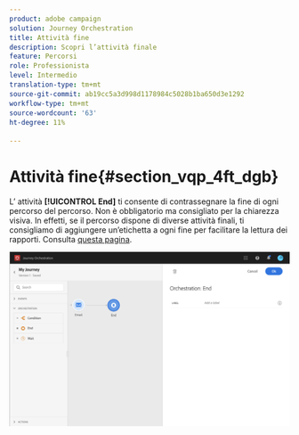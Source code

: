 ```yaml
---
product: adobe campaign
solution: Journey Orchestration
title: Attività fine
description: Scopri l’attività finale
feature: Percorsi
role: Professionista
level: Intermedio
translation-type: tm+mt
source-git-commit: ab19cc5a3d998d1178984c5028b1ba650d3e1292
workflow-type: tm+mt
source-wordcount: '63'
ht-degree: 11%

---
```



# Attività fine{#section_vqp_4ft_dgb}

L’ attività **[!UICONTROL End]** ti consente di contrassegnare la fine di ogni percorso del percorso. Non è obbligatorio ma consigliato per la chiarezza visiva. In effetti, se il percorso dispone di diverse attività finali, ti consigliamo di aggiungere un’etichetta a ogni fine per facilitare la lettura dei rapporti. Consulta [questa pagina](../reporting/about-journey-reports.md).

![](../assets/journey54.png)
